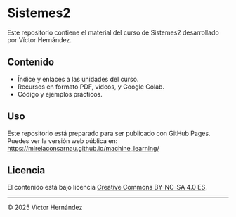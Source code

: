 # Sistemes2

Este repositorio contiene el material del curso de Sistemes2 desarrollado por Víctor Hernández.

## Contenido

- Índice y enlaces a las unidades del curso.
- Recursos en formato PDF, vídeos, y Google Colab.
- Código y ejemplos prácticos.

## Uso

Este repositorio está preparado para ser publicado con GitHub Pages.  
Puedes ver la versión web pública en:  
https://mireiaconsarnau.github.io/machine_learning/

## Licencia

El contenido está bajo licencia [Creative Commons BY-NC-SA 4.0 ES](LICENSE.md).


---

© 2025 Víctor Hernández 

